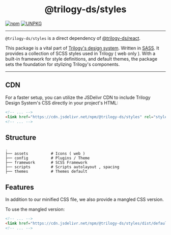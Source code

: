<div align='center'>

# @trilogy-ds/styles

</div>

[![npm](https://img.shields.io/npm/v/@trilogy-ds/styles?style=for-the-badge&logo=npm&logoColor=white&color=D44A4A)](https://www.npmjs.com/package/@trilogy-ds/styles)
[![UNPKG](https://img.shields.io/unpkg/)](https://cdnjs.com/libraries/muicss)

---

`@trilogy-ds/styles` is a direct dependency of [@trilogy-ds/react](https://www.npmjs.com/package/@trilogy-ds/react).

This package is a vital part of [Trilogy's design system](https://github.com/BouyguesTelecom/trilogy). Written in [SASS](https://sass-lang.com/). It provides a collection of SCSS styles used in Trilogy ( web only ). With a built-in framework for style definitions, and default themes, the package sets the foundation for stylizing Trilogy's components.

---

## CDN

For a faster setup, you can utilize the JSDelivr CDN to include Trilogy Design System's CSS directly in your project's HTML:

```html
<!-- ... -->
<link href="https://cdn.jsdelivr.net/npm/@trilogy-ds/styles" rel="stylesheet" />
<!-- ... -->
```

## Structure

```
.
├── assets          # Icons ( web )
├── config          # Plugins / Theme
├── framework       # SCSS Framework
├── scripts         # Scripts autolayout , spacing
├── themes          # Themes default
```
## Features

In addition to our minified CSS file, we also provide a mangled CSS version.

To use the mangled version:

```html
<!-- ... -->
<link href="https://cdn.jsdelivr.net/npm/@trilogy-ds/styles/dist/default/trilogy-mangled.css" rel="stylesheet" />
<!-- ... -->
```
